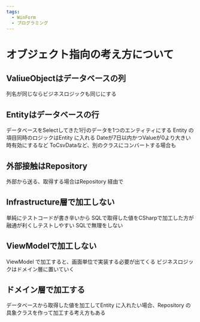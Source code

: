 ```yaml
---
tags:
  - WinForm
  - プログラミング
---
```

# オブジェクト指向の考え方について

## ValiueObjectはデータベースの列

列名が同じならビジネスロジックも同じにする

## Entityはデータベースの行

データベースをSelectしてきた1行のデータを1つのエンティティにする
Entity の項目同時のロジックはEntity に入れる
Dateが7日以内かつValueが0より大きい時有効にするなど
ToCsvDataなど、別のクラスにコンバートする場合も

## 外部接触はRepository

外部から送る、取得する場合はRepository 経由で

## Infrastructure層で加工しない

単純にテストコードが書き辛いから
SQLで取得した値をCSharpで加工した方が融通が利くしテストしやすい
SQLで無理をしない

## ViewModelで加工しない

ViewModel で加工すると、画面単位で実装する必要が出てくる
ビジネスロジックはドメイン層に置いていく

## ドメイン層で加工する

データベースから取得した値を加工してEntity に入れたい場合、Repository の具象クラスを作って加工する考え方もある
